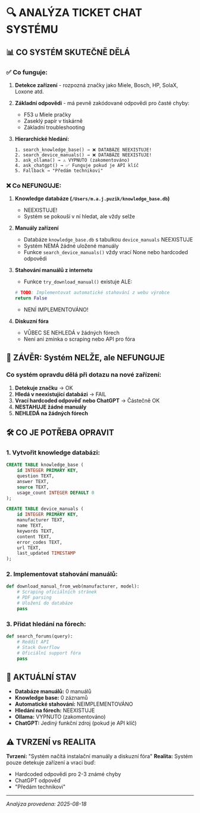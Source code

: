 # 🔍 ANALÝZA TICKET CHAT SYSTÉMU

## 📊 CO SYSTÉM SKUTEČNĚ DĚLÁ

### ✅ Co funguje:
1. **Detekce zařízení** - rozpozná značky jako Miele, Bosch, HP, SolaX, Loxone atd.
2. **Základní odpovědi** - má pevně zakódované odpovědi pro časté chyby:
   - F53 u Miele pračky
   - Zaseklý papír v tiskárně
   - Základní troubleshooting

3. **Hierarchické hledání:**
   ```
   1. search_knowledge_base() → ❌ DATABÁZE NEEXISTUJE!
   2. search_device_manuals() → ❌ DATABÁZE NEEXISTUJE!
   3. ask_ollama() → ⚠️ VYPNUTO (zakomentováno)
   4. ask_chatgpt() → ✅ Funguje pokud je API klíč
   5. Fallback → "Předám technikovi"
   ```

### ❌ Co NEFUNGUJE:

1. **Knowledge databáze (`/Users/m.a.j.puzik/knowledge_base.db`)**
   - NEEXISTUJE!
   - Systém se pokouší v ní hledat, ale vždy selže

2. **Manuály zařízení**
   - Databáze `knowledge_base.db` s tabulkou `device_manuals` NEEXISTUJE
   - Systém NEMÁ žádné uložené manuály
   - Funkce `search_device_manuals()` vždy vrací None nebo hardcoded odpovědi

3. **Stahování manuálů z internetu**
   - Funkce `try_download_manual()` existuje ALE:
   ```python
   # TODO: Implementovat automatické stahování z webu výrobce
   return False
   ```
   - NENÍ IMPLEMENTOVÁNO!

4. **Diskuzní fóra**
   - VŮBEC SE NEHLEDÁ v žádných fórech
   - Není ani zmínka o scraping nebo API pro fóra

## 🔴 ZÁVĚR: Systém NELŽE, ale NEFUNGUJE

### Co systém opravdu dělá při dotazu na nové zařízení:

1. **Detekuje značku** → OK
2. **Hledá v neexistující databázi** → FAIL
3. **Vrací hardcoded odpověď nebo ChatGPT** → Částečně OK
4. **NESTAHUJE žádné manuály**
5. **NEHLEDÁ na žádných fórech**

## 🛠️ CO JE POTŘEBA OPRAVIT

### 1. Vytvořit knowledge databázi:
```sql
CREATE TABLE knowledge_base (
    id INTEGER PRIMARY KEY,
    question TEXT,
    answer TEXT,
    source TEXT,
    usage_count INTEGER DEFAULT 0
);

CREATE TABLE device_manuals (
    id INTEGER PRIMARY KEY,
    manufacturer TEXT,
    name TEXT,
    keywords TEXT,
    content TEXT,
    error_codes TEXT,
    url TEXT,
    last_updated TIMESTAMP
);
```

### 2. Implementovat stahování manuálů:
```python
def download_manual_from_web(manufacturer, model):
    # Scraping oficiálních stránek
    # PDF parsing
    # Uložení do databáze
    pass
```

### 3. Přidat hledání na fórech:
```python
def search_forums(query):
    # Reddit API
    # Stack Overflow
    # Oficiální support fóra
    pass
```

## 📝 AKTUÁLNÍ STAV

- **Databáze manuálů:** 0 manuálů
- **Knowledge base:** 0 záznamů  
- **Automatické stahování:** NEIMPLEMENTOVÁNO
- **Hledání na fórech:** NEEXISTUJE
- **Ollama:** VYPNUTO (zakomentováno)
- **ChatGPT:** Jediný funkční zdroj (pokud je API klíč)

## ⚠️ TVRZENÍ vs REALITA

**Tvrzení:** "Systém načítá instalační manuály a diskuzní fóra"
**Realita:** Systém pouze detekuje zařízení a vrací buď:
- Hardcoded odpovědi pro 2-3 známé chyby
- ChatGPT odpověď
- "Předám technikovi"

---
*Analýza provedena: 2025-08-18*